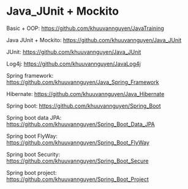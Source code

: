 # Java_JUnit + Mockito

Basic + OOP: https://github.com/khuuvannguyen/JavaTraining

Java JUnit + Mockito: https://github.com/khuuvannguyen/Java_JUnit

JUnit: https://github.com/khuuvannguyen/Java_JUnit

Log4j: https://github.com/khuuvannguyen/JavaLog4j

Spring framework: https://github.com/khuuvannguyen/Java_Spring_Framework

Hibernate: https://github.com/khuuvannguyen/Java_Hibernate

Spring boot: https://github.com/khuuvannguyen/Spring_Boot

Spring boot data JPA: https://github.com/khuuvannguyen/Spring_Boot_Data_JPA

Spring boot FlyWay: https://github.com/khuuvannguyen/Spring_Boot_FlyWay

Spring boot Security: https://github.com/khuuvannguyen/Spring_Boot_Secure

Spring boot project: https://github.com/khuuvannguyen/Spring_Boot_Project
